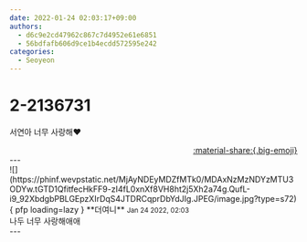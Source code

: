 ```yaml
---
date: 2022-01-24 02:03:17+09:00
authors:
  - d6c9e2cd47962c867c7d4952e61e6851
  - 56bdfafb606d9ce1b4ecdd572595e242
categories:
  - Seoyeon
---
```


# 2-2136731

<div class="post-container" markdown="1">
<div class="content-container md-sidebar__scrollwrap" markdown="1">

서연아 너무 사랑해❤️

</div>
</div>

<div style="text-align: right;" markdown="1">
<a href="https://weverse.io/fromis9/fanpost/2-2136731" style="text-align: right;">:material-share:{.big-emoji}</a>
</div>
---

<div class="comments-container md-sidebar__scrollwrap" markdown="1">
<div class="comment" markdown="1">
<div class='id-container' markdown="1">
![](https://phinf.wevpstatic.net/MjAyNDEyMDZfMTk0/MDAxNzMzNDYzMTU3ODYw.tGTD1QfitfecHkFF9-zI4fL0xnXf8VH8ht2j5Xh2a74g.QufL-i9_92XbdgbPBLGEpzXIrDqS4JTDRCqprDbYdJIg.JPEG/image.jpg?type=s72){ pfp loading=lazy }
**<span class="artist">더여니</span>** <small>Jan 24 2022, 02:03</small><br>
</div>
<div class='comment-body' markdown="1">
나두 너무 사랑해애애
</div>
</div>
</div>
---
